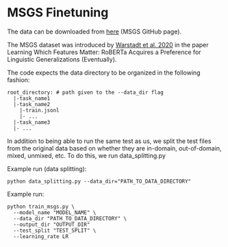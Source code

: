 # MSGS Finetuning

The data can be downloaded from [here](https://github.com/nyu-mll/msgs) (MSGS GitHub page).

The MSGS dataset was introduced by [Warstadt et al. 2020](https://aclanthology.org/2020.emnlp-main.16.pdf) 
in the paper Learning Which Features Matter: RoBERTa Acquires a Preference for Linguistic 
Generalizations (Eventually).

The code expects the data directory to be organized in the following fashion:
```
root_directory: # path given to the --data_dir flag
  |-task_name1
  |-task_name2
    |-train.jsonl
    |- ...
  |-task_name3
  |- ...
```

In addition to being able to run the same test as us, we split the test files from the original data
based on whether they are in-domain, out-of-domain, mixed, unmixed, etc. To do this, we run 
data_splitting.py

Example run (data splitting):
```
python data_splitting.py --data_dir="PATH_TO_DATA_DIRECTORY"
```

Example run:
```
python train_msgs.py \
  --model_name "MODEL_NAME" \
  --data_dir "PATH_TO_DATA_DIRECTORY" \
  --output_dir "OUTPUT_DIR"
  --test_split "TEST_SPLIT" \
  --learning_rate LR
```
